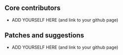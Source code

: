 ## Core contributors

* ADD YOURSELF HERE (and link to your github page)

## Patches and suggestions

* ADD YOURSELF HERE (and link to your github page)
